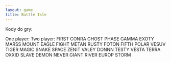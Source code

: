 ```yaml
---
layout: game
title: Battle Isle
---
```


Kody do gry:

One player:	Two player:
FIRST                     	CONRA
GHOST                   	PHASE
GAMMA                  	EXOTY
MARSS                  	MOUNT
EAGLE                    	FIGHT
METAN                    	RUSTY
FOTON                    	FIFTH
POLAR                    	VESUV
TIGER                     	MAGIC
SNAKE                    	SPACE
ZENIT                     	VALEY
DONNN                   	TESTY
VESTA                    	TERRA
OXXID                     	SLAVE
DEMON                   	NEVER
GIANT                     	RIVER
EUROP                    	STORM
